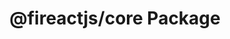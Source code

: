 ---
title: "@fireactjs/core Package"
linkTitle: "@fireactjs/core Package"
weight: 100
description: >
  @fireactjs/core is the core package of the Fireactjs framework.
---